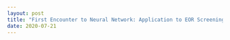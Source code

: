 ```yaml
---
layout: post
title: "First Encounter to Neural Network: Application to EOR Screening"
date: 2020-07-21
---
```


